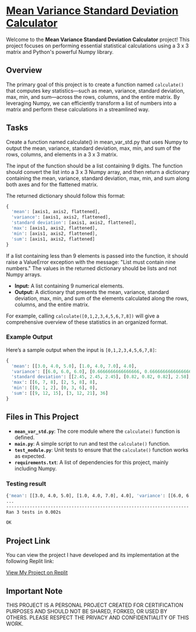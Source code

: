 # [Mean Variance Standard Deviation Calculator](https://www.freecodecamp.org/learn/data-analysis-with-python/data-analysis-with-python-projects/mean-variance-standard-deviation-calculator)

Welcome to the **Mean Variance Standard Deviation Calculator** project! This project focuses on performing essential statistical calculations using a 3 x 3 matrix and Python's powerful Numpy library.

## Overview

The primary goal of this project is to create a function named `calculate()` that computes key statistics—such as mean, variance, standard deviation, max, min, and sum—across the rows, columns, and the entire matrix. By leveraging Numpy, we can efficiently transform a list of numbers into a matrix and perform these calculations in a streamlined way.

## Tasks

Create a function named calculate() in mean_var_std.py that uses Numpy to output the mean, variance, standard deviation, max, min, and sum of the rows, columns, and elements in a 3 x 3 matrix.

The input of the function should be a list containing 9 digits. The function should convert the list into a 3 x 3 Numpy array, and then return a dictionary containing the mean, variance, standard deviation, max, min, and sum along both axes and for the flattened matrix.

The returned dictionary should follow this format:

```python
{
  'mean': [axis1, axis2, flattened],
  'variance': [axis1, axis2, flattened],
  'standard deviation': [axis1, axis2, flattened],
  'max': [axis1, axis2, flattened],
  'min': [axis1, axis2, flattened],
  'sum': [axis1, axis2, flattened]
}
```

If a list containing less than 9 elements is passed into the function, it should raise a ValueError exception with the message: "List must contain nine numbers." The values in the returned dictionary should be lists and not Numpy arrays.

- **Input:** A list containing 9 numerical elements.
- **Output:** A dictionary that presents the mean, variance, standard deviation, max, min, and sum of the elements calculated along the rows, columns, and the entire matrix.

For example, calling `calculate([0,1,2,3,4,5,6,7,8])` will give a comprehensive overview of these statistics in an organized format.

### Example Output

Here’s a sample output when the input is `[0,1,2,3,4,5,6,7,8]`:

```python
{
  'mean': [[3.0, 4.0, 5.0], [1.0, 4.0, 7.0], 4.0],
  'variance': [[6.0, 6.0, 6.0], [0.6666666666666666, 0.6666666666666666, 0.6666666666666666], 6.666666666666667],
  'standard deviation': [[2.45, 2.45, 2.45], [0.82, 0.82, 0.82], 2.58],
  'max': [[6, 7, 8], [2, 5, 8], 8],
  'min': [[0, 1, 2], [0, 3, 6], 0],
  'sum': [[9, 12, 15], [3, 12, 21], 36]
}
```

## Files in This Project

- **`mean_var_std.py`**: The core module where the `calculate()` function is defined.
- **`main.py`**: A simple script to run and test the `calculate()` function.
- **`test_module.py`**: Unit tests to ensure that the `calculate()` function works as expected.
- **`requirements.txt`**: A list of dependencies for this project, mainly including Numpy.

### Testing result
```bash
{'mean': [[3.0, 4.0, 5.0], [1.0, 4.0, 7.0], 4.0], 'variance': [[6.0, 6.0, 6.0], [0.6666666666666666, 0.6666666666666666, 0.6666666666666666], 6.666666666666667], 'standard deviation': [[2.449489742783178, 2.449489742783178, 2.449489742783178], [0.816496580927726, 0.816496580927726, 0.816496580927726], 2.581988897471611], 'max': [[6, 7, 8], [2, 5, 8], 8], 'min': [[0, 1, 2], [0, 3, 6], 0], 'sum': [[9, 12, 15], [3, 12, 21], 36]}
...
----------------------------------------------------------------------
Ran 3 tests in 0.002s

OK
```

## Project Link

You can view the project I have developed and its implementation at the following Replit link:

[View My Project on Replit](https://replit.com/@fxrdhan/Mean-Variance-Standard-Deviation-Calculator?v=1)

## Important Note

THIS PROJECT IS A PERSONAL PROJECT CREATED FOR CERTIFICATION PURPOSES AND SHOULD NOT BE SHARED, FORKED, OR USED BY OTHERS. PLEASE RESPECT THE PRIVACY AND CONFIDENTIALITY OF THIS WORK.
